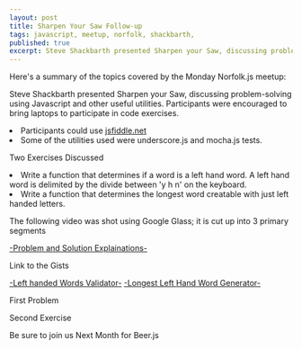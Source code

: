 ```yaml
---
layout: post
title: Sharpen Your Saw Follow-up
tags: javascript, meetup, norfolk, shackbarth,
published: true
excerpt: Steve Shackbarth presented Sharpen your Saw, discussing problem-solving using Javascript and other useful utilities. Participants were encouraged to bring laptops to participate in code exercises.
---
```


Here's a summary of the topics covered by the Monday Norfolk.js meetup:

Steve Shackbarth presented Sharpen your Saw, discussing problem-solving using Javascript and other useful utilities. Participants were encouraged to bring laptops to participate in code exercises.

<li> Participants could use <a href="http://jsfiddle.net">jsfiddle.net</a></li>
<li>   Some of the utilities used were underscore.js and mocha.js tests.</li>


Two Exercises Discussed

<li>   Write a function that determines if a word is a left hand word. A left hand word is delimited by the divide between 'y h n' on the keyboard.</li>
<li>   Write a function that determines the longest word creatable with just left handed letters.</li>

<p>The following video was shot using Google Glass; it is cut up into 3 primary segments</p>
<a href="http://youtu.be/zQYhInrIOVE">-Problem and Solution Explainations-</a>

<p>Link to the Gists </p>
<a href="https://gist.github.com/stanzheng/9086335">-Left handed Words Validator-</a>
<a href="https://gist.github.com/stanzheng/9086326">-Longest Left Hand Word Generator-</a>

<p> First Problem</p>
<script src="https://gist.github.com/stanzheng/9086335.js"></script>

<p> Second Exercise</p>
<script src="https://gist.github.com/stanzheng/9086326.js"></script>
<p>
Be sure to join us Next Month for Beer.js
</p>

